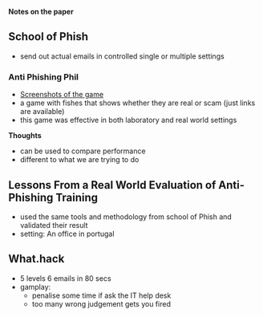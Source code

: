 

**Notes on the paper**
## School of Phish
- send out actual emails in controlled single or multiple settings

### Anti Phishing Phil
- [Screenshots of the game](https://www.mobygames.com/game/browser/anti-phishing-phil/screenshots/gameShotId,345798/)
- a game with fishes that shows whether they are real or scam (just links are available)
- this game was effective in both laboratory and real world settings

**Thoughts**
- can be used to compare performance
- different to what we are trying to do


## Lessons From a Real World Evaluation of Anti-Phishing Training
- used the same tools and methodology from school of Phish and validated their result
- setting: An office in portugal

## What.hack
- 5 levels 6 emails in 80 secs
- gamplay:
  - penalise some time if ask the IT help desk
  - too many wrong judgement gets you fired
